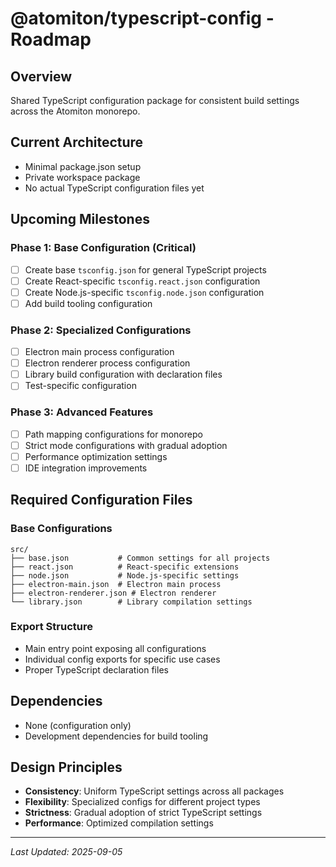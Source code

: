 # @atomiton/typescript-config - Roadmap

## Overview

Shared TypeScript configuration package for consistent build settings across the
Atomiton monorepo.

## Current Architecture

- Minimal package.json setup
- Private workspace package
- No actual TypeScript configuration files yet

## Upcoming Milestones

### Phase 1: Base Configuration (Critical)

- [ ] Create base `tsconfig.json` for general TypeScript projects
- [ ] Create React-specific `tsconfig.react.json` configuration
- [ ] Create Node.js-specific `tsconfig.node.json` configuration
- [ ] Add build tooling configuration

### Phase 2: Specialized Configurations

- [ ] Electron main process configuration
- [ ] Electron renderer process configuration
- [ ] Library build configuration with declaration files
- [ ] Test-specific configuration

### Phase 3: Advanced Features

- [ ] Path mapping configurations for monorepo
- [ ] Strict mode configurations with gradual adoption
- [ ] Performance optimization settings
- [ ] IDE integration improvements

## Required Configuration Files

### Base Configurations

```
src/
├── base.json           # Common settings for all projects
├── react.json          # React-specific extensions
├── node.json           # Node.js-specific settings
├── electron-main.json  # Electron main process
├── electron-renderer.json # Electron renderer
└── library.json        # Library compilation settings
```

### Export Structure

- Main entry point exposing all configurations
- Individual config exports for specific use cases
- Proper TypeScript declaration files

## Dependencies

- None (configuration only)
- Development dependencies for build tooling

## Design Principles

- **Consistency**: Uniform TypeScript settings across all packages
- **Flexibility**: Specialized configs for different project types
- **Strictness**: Gradual adoption of strict TypeScript settings
- **Performance**: Optimized compilation settings

---

_Last Updated: 2025-09-05_
